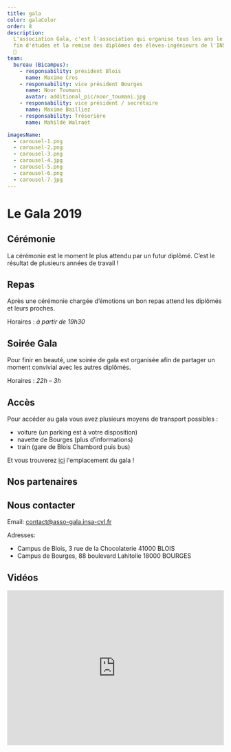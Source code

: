 ```yaml
---
title: gala
color: galaColor
order: 8
description:
  L'association Gala, c'est l'association qui organise tous les ans le bal de
  fin d'études et la remise des diplômes des élèves-ingénieurs de l'INSA CVL !
  🎉
team:
  bureau (Bicampus):
    - responsability: président Blois
      name: Maxime Cros
    - responsability: vice président Bourges
      name: Noor Toumani
      avatar: additional_pic/noor_toumani.jpg
    - responsability: vice président / secrétaire
      name: Maxime Bailliez
    - responsability: Trésorière
      name: Mahilde Walraet

imagesName:
  - carousel-1.png
  - carousel-2.png
  - carousel-3.png
  - carousel-4.jpg
  - carousel-5.png
  - carousel-6.png
  - carousel-7.jpg
---
```


# Le Gala 2019

<campus-center>
  <campus-responsive-image
    folder-name="federation/gala"
    name="logo.png"
    max-width="200"></campus-responsive-image>
</campus-center>

## Cérémonie

<campus-center>
  <campus-responsive-image
    folder-name="federation/gala"
    name="coiffes.jpg"
    max-width="400"></campus-responsive-image>
</campus-center>

La cérémonie est le moment le plus attendu par un futur diplômé. C’est le
résultat de plusieurs années de travail !

## Repas

<campus-center>
  <campus-responsive-image
    folder-name="federation/gala"
    name="diner.jpg"
    max-width="400"></campus-responsive-image>
</campus-center>

Après une cérémonie chargée d’émotions un bon repas attend les diplômés et leurs
proches.

Horaires : _à partir de 19h30_

## Soirée Gala

<campus-center>
  <campus-responsive-image
    folder-name="federation/gala"
    name="gala.jpg"
    max-width="400"></campus-responsive-image>
</campus-center>

Pour finir en beauté, une soirée de gala est organisée afin de partager un
moment convivial avec les autres diplômés.

Horaires : _22h – 3h_

## Accès

<campus-center>
  <campus-responsive-image
    folder-name="federation/gala"
    name="salle-gala.jpg"
    max-width="400"></campus-responsive-image>
</campus-center>

Pour accéder au gala vous avez plusieurs moyens de transport possibles :

- voiture (un parking est à votre disposition)
- navette de Bourges (plus d’informations)
- train (gare de Blois Chambord puis bus)

Et vous trouverez [ici](https://goo.gl/maps/C2xyxvkWXCNvDmtg7) l'emplacement du
gala !

## Nos partenaires

<campus-center>
  <campus-carousel :names="imagesName" folder-name="federation/gala"></campus-carousel>
</campus-center>

## Nous contacter

Email: contact@asso-gala.insa-cvl.fr

Adresses:

- Campus de Blois, 3 rue de la Chocolaterie 41000 BLOIS
- Campus de Bourges, 88 boulevard Lahitolle 18000 BOURGES

## Vidéos

<iframe
  src="https://player.vimeo.com/video/184872959"
  width="100%"
  height="360"
  frameborder="0"
  allowfullscreen="">
</iframe>
